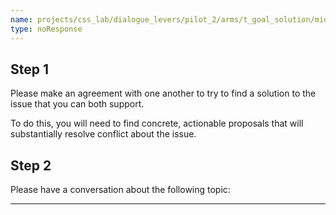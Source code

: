 ```yaml
---
name: projects/css_lab/dialogue_levers/pilot_2/arms/t_goal_solution/mid_A.md
type: noResponse
---
```


## Step 1

Please make an agreement with one another to try to find a solution to the issue that you can both support.

To do this, you will need to find concrete, actionable proposals that will substantially resolve conflict about the issue.

## Step 2

Please have a conversation about the following topic:

---
